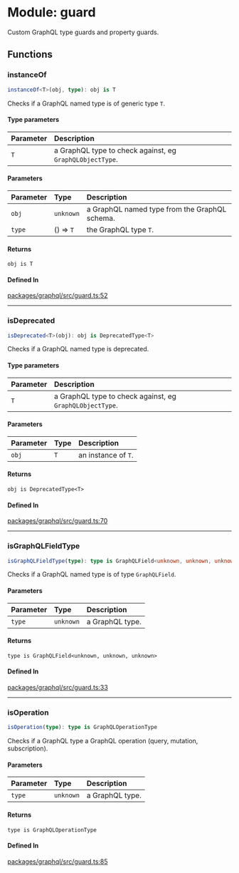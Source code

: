# Module: guard

Custom GraphQL type guards and property guards.

## Functions

### instanceOf

```ts
instanceOf<T>(obj, type): obj is T
```

Checks if a GraphQL named type is of generic type `T`.

#### Type parameters

| Parameter | Description                                              |
| :-------- | :------------------------------------------------------- |
| `T`       | a GraphQL type to check against, eg `GraphQLObjectType`. |

#### Parameters

| Parameter | Type      | Description                                   |
| :-------- | :-------- | :-------------------------------------------- |
| `obj`     | `unknown` | a GraphQL named type from the GraphQL schema. |
| `type`    | () => `T` | the GraphQL type `T`.                         |

#### Returns

`obj is T`

#### Defined In

[packages/graphql/src/guard.ts:52](https://github.com/graphql-markdown/graphql-markdown/blob/main/packages/graphql/src/guard.ts#L52)

---

### isDeprecated

```ts
isDeprecated<T>(obj): obj is DeprecatedType<T>
```

Checks if a GraphQL named type is deprecated.

#### Type parameters

| Parameter | Description                                              |
| :-------- | :------------------------------------------------------- |
| `T`       | a GraphQL type to check against, eg `GraphQLObjectType`. |

#### Parameters

| Parameter | Type | Description         |
| :-------- | :--- | :------------------ |
| `obj`     | `T`  | an instance of `T`. |

#### Returns

`obj is DeprecatedType<T>`

#### Defined In

[packages/graphql/src/guard.ts:70](https://github.com/graphql-markdown/graphql-markdown/blob/main/packages/graphql/src/guard.ts#L70)

---

### isGraphQLFieldType

```ts
isGraphQLFieldType(type): type is GraphQLField<unknown, unknown, unknown>
```

Checks if a GraphQL named type is of type `GraphQLField`.

#### Parameters

| Parameter | Type      | Description     |
| :-------- | :-------- | :-------------- |
| `type`    | `unknown` | a GraphQL type. |

#### Returns

`type is GraphQLField<unknown, unknown, unknown>`

#### Defined In

[packages/graphql/src/guard.ts:33](https://github.com/graphql-markdown/graphql-markdown/blob/main/packages/graphql/src/guard.ts#L33)

---

### isOperation

```ts
isOperation(type): type is GraphQLOperationType
```

Checks if a GraphQL type a GraphQL operation (query, mutation, subscription).

#### Parameters

| Parameter | Type      | Description     |
| :-------- | :-------- | :-------------- |
| `type`    | `unknown` | a GraphQL type. |

#### Returns

`type is GraphQLOperationType`

#### Defined In

[packages/graphql/src/guard.ts:85](https://github.com/graphql-markdown/graphql-markdown/blob/main/packages/graphql/src/guard.ts#L85)
